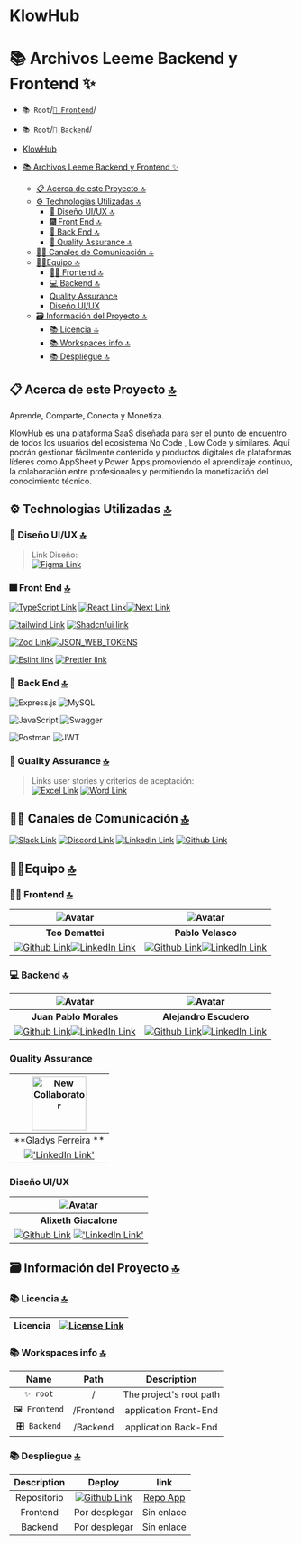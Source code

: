 # KlowHub

# 📚 Archivos Leeme Backend y Frontend ✨

- `📚 Root`/[`📕 Frontend`](./Frontend/README.MD)/
- `📚 Root`/[`📘 Backend`](./Backend/README.MD)/

- [KlowHub](#klowhub)
- [📚 Archivos Leeme Backend y Frontend ✨](#-archivos-leeme-backend-y-frontend-)
  - [📋 Acerca de este Proyecto 🔝](#-acerca-de-este-proyecto-)
  - [⚙️ Technologias Utilizadas 🔝](#️-technologias-utilizadas-)
    - [🎨 Diseño UI/UX 🔝](#-diseño-uiux-)
    - [🎆 Front End 🔝](#-front-end-)
    - [🧰 Back End 🔝](#-back-end-)
    - [🌠 Quality Assurance 🔝](#-quality-assurance-)
  - [🤵‍♂️ Canales de Comunicación 🔝](#️-canales-de-comunicación-)
  - [🤵‍♂️Equipo 🔝](#️equipo-)
    - [🧑‍💻 Frontend 🔝](#-frontend-)
    - [💻 Backend 🔝](#-backend-)
    - [Quality Assurance](#quality-assurance)
    - [Diseño UI/UX](#diseño-uiux)
  - [🗃️ Información del Proyecto 🔝](#️-información-del-proyecto-)
    - [📚 Licencia 🔝](#-licencia-)
    - [📚 Workspaces info 🔝](#-workspaces-info-)
    - [📚 Despliegue 🔝](#-despliegue-)



## 📋 Acerca de este Proyecto [🔝](#-readme-for-app-)

Aprende, Comparte, Conecta y Monetiza.

KlowHub es una plataforma SaaS diseñada para ser el punto de encuentro de todos los usuarios del ecosistema No Code , Low Code y similares. Aquí podrán  gestionar fácilmente contenido y productos digitales de plataformas líderes como AppSheet y Power Apps,promoviendo el aprendizaje continuo, la colaboración entre profesionales y permitiendo la monetización del conocimiento técnico.

## ⚙️ Technologias Utilizadas [🔝](#-readme-for-app-)

### 🎨 Diseño UI/UX [🔝](#-readme-for-app-)
> Link Diseño:  
[![Figma Link](https://img.shields.io/badge/Figma-F24E1E?style=for-the-badge&logo=figma&logoColor=white 'Figma Link')](https://www.figma.com/design/JfkJa3gav0nIg1ky6mKrd6/KlowHub?node-id=448-18729&node-type=frame&t=S8cbcU9Xwbx4y0LX-0)

### 🎆 Front End [🔝](#-readme-for-app-)

[![TypeScript Link](https://img.shields.io/badge/TypeScript-007ACC?style=for-the-badge&logo=typescript&logoColor=white 'TypeScript Link')](https://www.typescriptlang.org/) [![React Link](  https://img.shields.io/badge/React-20232A?style=for-the-badge&logo=react&logoColor=61DAFB 'React Link')](https://react.dev/)[![Next Link](https://img.shields.io/badge/next%20js-000000?style=for-the-badge&logo=nextdotjs&logoColor=white 'Next Link')](https://nextjs.org/)

[![tailwind Link](https://img.shields.io/badge/Tailwind_CSS-38B2AC?style=for-the-badge&logo=tailwind-css&logoColor=white 'Tailwind Link')](https://tailwindcss.com/) [![Shadcn/ui link](https://img.shields.io/badge/shadcn%2Fui-ffffff?style=for-the-badge&logo=shadcnui&logoColor=ffffff&color=000000 'Shadcn/ui Link')](https://ui.shadcn.com/)

[![Zod Link](https://img.shields.io/badge/zod-3E67B1?style=for-the-badge&logo=zod&logoColor=892CA0&color=313131)](https://zod.dev/ 'Zod Link')[![JSON_WEB_TOKENS](https://img.shields.io/badge/JSON_WEB_TOKENS-212121?style=for-the-badge&logo=jsonwebtokens&logoColor=ffffff 'JSON_WEB_TOKENS')](https://jwt.io/)

[![Eslint link](https://img.shields.io/badge/eslint-3A33D1?style=for-the-badge&logo=eslint&logoColor=white 'Eslint Link')](https://eslint.org/) [![Prettier link](https://img.shields.io/badge/prettier-1A2C34?style=for-the-badge&logo=prettier&logoColor=F7BA3E 'Prettier Link')](https://prettier.io/)

### 🧰 Back End [🔝](#-readme-for-app-)

![Express.js](https://img.shields.io/badge/express.js-%23404d59.svg?style=for-the-badge&logo=express&logoColor=%2361DAFB) ![MySQL](https://img.shields.io/badge/mysql-4479A1.svg?style=for-the-badge&logo=mysql&logoColor=white) 

![JavaScript](https://img.shields.io/badge/javascript-%23323330.svg?style=for-the-badge&logo=javascript&logoColor=%23F7DF1E) ![Swagger](https://img.shields.io/badge/-Swagger-%23Clojure?style=for-the-badge&logo=swagger&logoColor=white)

![Postman](https://img.shields.io/badge/Postman-FF6C37?style=for-the-badge&logo=postman&logoColor=white) ![JWT](https://img.shields.io/badge/JWT-black?style=for-the-badge&logo=JSON%20web%20tokens)

### 🌠 Quality Assurance [🔝](#-readme-for-app-)
> Links user stories y criterios de aceptación:  
> [![Excel Link](https://img.shields.io/badge/Microsoft_Excel-217346?style=for-the-badge&logo=microsoft-excel&logoColor=white 'Excell Link')](https://docs.google.com/spreadsheets/d/19wg1K82OgDozOUBn3SfUXwTtC76wLHt7Tedx8WjGqYg/edit?gid=1984976980#gid=1984976980) [![Word Link](https://img.shields.io/badge/Microsoft_Word-2B579A?style=for-the-badge&logo=microsoft-word&logoColor=white 'Word Link')](https://docs.google.com/document/d/10s0o4YpVNzACQiAZD4poyExbyx-tB1cyDLDlKUOGMAw/edit?tab=t.0) 

## 🤵‍♂️ Canales de Comunicación [🔝](#-readme-for-app-)

[![Slack Link](https://img.shields.io/badge/Slack-4A154B?style=for-the-badge&logo=slack&logoColor=white 'Slack Link')](https://slack.com) [![Discord Link](https://img.shields.io/badge/Discord-7289DA?style=for-the-badge&logo=discord&logoColor=white 'Discord Link')](https://discord.com) [![LinkedIn Link](https://img.shields.io/badge/LinkedIn-0077B5?style=for-the-badge&logo=linkedin&logoColor=white 'LinkedIn Link')](https://linkedIn.com) [![Github Link](https://img.shields.io/badge/github-%23121011.svg?&style=for-the-badge&logo=github&logoColor=white 'Github Link')](https://github.com/No-Country-simulation/s18-03-m-python-react)

## 🤵‍♂️Equipo [🔝](#-readme-for-app-)

### 🧑‍💻 Frontend [🔝](#-readme-for-app-)

| ![Avatar](https://avatars.githubusercontent.com/u/106881841?s=96&v=4) |![Avatar](https://avatars.githubusercontent.com/u/119269816?s=96&v=4 'Frontend') |
|:-:|:-:|
| **Teo Demattei** | **Pablo Velasco**  |
| [![Github Link](https://img.shields.io/badge/github-%23121011.svg?&style=for-the-badge&logo=github&logoColor=white 'Github Link')](https://github.com/demattei-teo)[![LinkedIn Link](https://img.shields.io/badge/linkedin%20-%230077B5.svg?&style=for-the-badge&logo=linkedin&logoColor=white 'LinkedIn Link')](https://www.linkedin.com/in/teodemattei/) | [![Github Link](https://img.shields.io/badge/github-%23121011.svg?&style=for-the-badge&logo=github&logoColor=white 'Github Link')](https://github.com/Pablo-r-stack)[![LinkedIn Link](https://img.shields.io/badge/linkedin%20-%230077B5.svg?&style=for-the-badge&logo=linkedin&logoColor=white 'LinkedIn Link')](https://www.linkedin.com/in/pablo-r-velasco/) |

### 💻 Backend [🔝](#-readme-for-app-)

| ![Avatar](https://avatars.githubusercontent.com/u/139293883?s=96&v=4) |![Avatar](https://avatars.githubusercontent.com/u/43653464?s=96&v=4) |
|:-:|:-:|
| **Juan Pablo Morales** | **Alejandro Escudero**  |
| [![Github Link](https://img.shields.io/badge/github-%23121011.svg?&style=for-the-badge&logo=github&logoColor=white 'Github Link')](https://github.com/Juampi095)[![LinkedIn Link](https://img.shields.io/badge/linkedin%20-%230077B5.svg?&style=for-the-badge&logo=linkedin&logoColor=white 'LinkedIn Link')](https://www.linkedin.com/in/juan-pablo-morales-018/) | [![Github Link](https://img.shields.io/badge/github-%23121011.svg?&style=for-the-badge&logo=github&logoColor=white 'Github Link')](https://github.com/Alekosescu)[![LinkedIn Link](https://img.shields.io/badge/linkedin%20-%230077B5.svg?&style=for-the-badge&logo=linkedin&logoColor=white 'LinkedIn Link')](www.linkedin.com/in/alejandrogescudero) |

### Quality Assurance

|<img src="https://media.licdn.com/dms/image/v2/D4D03AQHdSeTDHVix3A/profile-displayphoto-shrink_800_800/profile-displayphoto-shrink_800_800/0/1723391398464?e=1738800000&v=beta&t=T4fAe7po4QD8droNfNu4VhZfXhvHos4bkJuXWyLw4cs" alt="New Collaborator" class="avatar" width="96" height="96">|
|:-:|
| **Gladys Ferreira ** |
| [!['LinkedIn Link'](https://img.shields.io/badge/linkedin%20-%230077B5.svg?&style=for-the-badge&logo=linkedin&logoColor=white 'LinkedIn Link')](www.linkedin.com/in/gladys-ferreira) |

### Diseño UI/UX

|![Avatar](https://avatars.githubusercontent.com/u/188394425?s=96&v=4 'Designer')|
|:-:|
| **Alixeth Giacalone** |
| [![Github Link](https://img.shields.io/badge/github-%23121011.svg?&style=for-the-badge&logo=github&logoColor=white 'Github Link')](https://github.com/AlixGiacalone) [!['LinkedIn Link'](https://img.shields.io/badge/linkedin%20-%230077B5.svg?&style=for-the-badge&logo=linkedin&logoColor=white 'LinkedIn Link')](linkedin.com/in/alixeth-giacalone-7556ab2a5) |



## 🗃️ Información del Proyecto [🔝](#-readme-for-app-)

### 📚 Licencia [🔝](#-readme-for-app-)

| Licencia | [![License Link](https://img.shields.io/badge/MIT-FF0000?style=for-the-badge&logo=amazoniam&logoColor=white 'License Link')](./LICENSE.MD)|
| :-: | :-: |

### 📚 Workspaces info [🔝](#-readme-for-app-)

| Name | Path | Description |
| :-: | :-: | :-: |
| `✨ root` | / | The project's root path |
| `🖼️ Frontend` | /Frontend    | application Front-End |
| `🎛️ Backend` | /Backend    | application Back-End |

### 📚 Despliegue [🔝](#-readme-for-app-)

| Description |  Deploy | link |
|:-: |:-: | :-: |
| Repositorio | [![Github Link](https://img.shields.io/badge/github-%23121011.svg?&style=for-the-badge&logo=github&logoColor=white 'Github Link')](https://github.com/No-Country/c17-29-n-node) | [Repo App](https://github.com/No-Country-simulation/equipo-h3-05-klowhub 'Repo App') |
| Frontend | Por desplegar | Sin enlace |
| Backend | Por desplegar | Sin enlace |